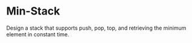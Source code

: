 # Min-Stack
Design a stack that supports push, pop, top, and retrieving the minimum element in constant time.
